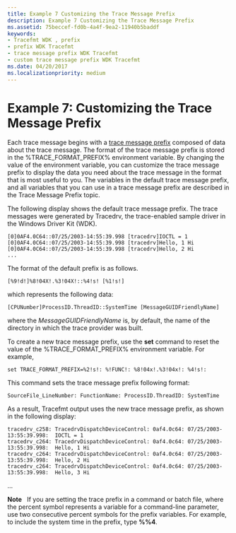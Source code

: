 ```yaml
---
title: Example 7 Customizing the Trace Message Prefix
description: Example 7 Customizing the Trace Message Prefix
ms.assetid: 75beccef-fd0b-4a4f-9ea2-11940b5baddf
keywords:
- Tracefmt WDK , prefix
- prefix WDK Tracefmt
- trace message prefix WDK Tracefmt
- custom trace message prefix WDK Tracefmt
ms.date: 04/20/2017
ms.localizationpriority: medium
---
```


# Example 7: Customizing the Trace Message Prefix


Each trace message begins with a [trace message prefix](trace-message-prefix.md) composed of data about the trace message. The format of the trace message prefix is stored in the %TRACE\_FORMAT\_PREFIX% environment variable. By changing the value of the environment variable, you can customize the trace message prefix to display the data you need about the trace message in the format that is most useful to you. The variables in the default trace message prefix, and all variables that you can use in a trace message prefix are described in the Trace Message Prefix topic.

The following display shows the default trace message prefix. The trace messages were generated by Tracedrv, the trace-enabled sample driver in the Windows Driver Kit (WDK).

```
[0]0AF4.0C64::07/25/2003-14:55:39.998 [tracedrv]IOCTL = 1
[0]0AF4.0C64::07/25/2003-14:55:39.998 [tracedrv]Hello, 1 Hi
[0]0AF4.0C64::07/25/2003-14:55:39.998 [tracedrv]Hello, 2 Hi
...
```

The format of the default prefix is as follows.

```
[%9!d!]%8!04X!.%3!04X!::%4!s! [%1!s!]
```

which represents the following data:

```
[CPUNumber]ProcessID.ThreadID::SystemTime [MessageGUIDFriendlyName]
```

where the *MessageGUIDFriendlyName* is, by default, the name of the directory in which the trace provider was built.

To create a new trace message prefix, use the **set** command to reset the value of the %TRACE\_FORMAT\_PREFIX% environment variable. For example,

```
set TRACE_FORMAT_PREFIX=%2!s!: %!FUNC!: %8!04x!.%3!04x!: %4!s!:
```

This command sets the trace message prefix following format:

```
SourceFile_LineNumber: FunctionName: ProcessID.ThreadID: SystemTime 
```

As a result, Tracefmt output uses the new trace message prefix, as shown in the following display:

```
tracedrv_c258: TracedrvDispatchDeviceControl: 0af4.0c64: 07/25/2003-13:55:39.998:  IOCTL = 1
tracedrv_c264: TracedrvDispatchDeviceControl: 0af4.0c64: 07/25/2003-13:55:39.998:  Hello, 1 Hi
tracedrv_c264: TracedrvDispatchDeviceControl: 0af4.0c64: 07/25/2003-13:55:39.998:  Hello, 2 Hi
tracedrv_c264: TracedrvDispatchDeviceControl: 0af4.0c64: 07/25/2003-13:55:39.998:  Hello, 3 Hi
```

...

**Note**   If you are setting the trace prefix in a command or batch file, where the percent symbol represents a variable for a command-line parameter, use two consecutive percent symbols for the prefix variables. For example, to include the system time in the prefix, type **%%4**.

 

 

 





